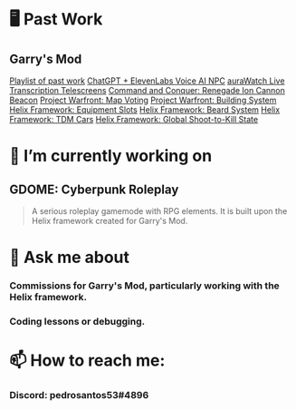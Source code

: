 <!--
**pedrosantos53/pedrosantos53** is a ✨ _special_ ✨ repository because its `README.md` (this file) appears on your GitHub profile.

Here are some ideas to get you started:

- 🔭 I’m currently working on ...
- 🌱 I’m currently learning ...
- 👯 I’m looking to collaborate on ...
- 🤔 I’m looking for help with ...
- 💬 Ask me about ...
- 📫 How to reach me: ...
- 😄 Pronouns: ...
- ⚡ Fun fact: ...
-->

# :desktop_computer: Past Work
## Garry's Mod
[Playlist of past work](https://www.youtube.com/playlist?list=PL50V8K9LmkBKDSyHqVrG-ihJVH87Ilq6_)
[ChatGPT + ElevenLabs Voice AI NPC](https://www.youtube.com/watch?v=biY6L53FZ98)
[auraWatch Live Transcription Telescreens](https://www.youtube.com/watch?v=uOO0xXQjl6I)
[Command and Conquer: Renegade Ion Cannon Beacon](https://www.youtube.com/watch?v=zW4DtfKDaGg)
[Project Warfront: Map Voting](https://www.youtube.com/watch?v=YF4IenuCkkI)
[Project Warfront: Building System](https://www.youtube.com/watch?v=wuZSVoIeAio)
[Helix Framework: Equipment Slots](https://www.youtube.com/watch?v=1ekrTUp2SYs)
[Helix Framework: Beard System](https://www.youtube.com/watch?v=l7DI9xsG8rw)
[Helix Framework: TDM Cars](https://www.youtube.com/watch?v=Gtc_TLLnlng)
[Helix Framework: Global Shoot-to-Kill State](https://www.youtube.com/watch?v=EYbvaPSBzB8)


# 🔭 I’m currently working on
## GDOME: Cyberpunk Roleplay
> A serious roleplay gamemode with RPG elements. It is built upon the Helix framework created for Garry's Mod.
# 💬 Ask me about
###	Commissions for Garry's Mod, particularly working with the Helix framework.
###	Coding lessons or debugging.
# 📫 How to reach me:
###	Discord: pedrosantos53#4896
